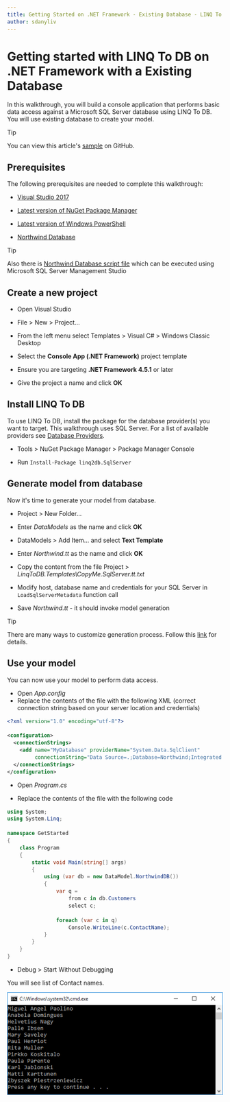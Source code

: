```yaml
---
title: Getting Started on .NET Framework - Existing Database - LINQ To DB
author: sdanyliv
---
```

# Getting started with LINQ To DB on .NET Framework with a Existing Database

In this walkthrough, you will build a console application that performs basic data access against a Microsoft SQL Server database using LINQ To DB. You will use existing database to create your model.

> [!TIP]  
> You can view this article's [sample](https://github.com/linq2db/examples/tree/master/SqlServer/GetStarted) on GitHub.

## Prerequisites

The following prerequisites are needed to complete this walkthrough:

* [Visual Studio 2017](https://www.visualstudio.com/downloads/)

* [Latest version of NuGet Package Manager](https://dist.nuget.org/index.html)

* [Latest version of Windows PowerShell](https://docs.microsoft.com/powershell/scripting/setup/installing-windows-powershell)

* [Northwind Database](https://docs.microsoft.com/en-us/dotnet/framework/data/adonet/sql/linq/downloading-sample-databases) 

> [!TIP]  
> Also there is [Northwind Database script file](https://github.com/linq2db/linq2db/blob/master/Data/northwind.sql.zip) which
can be executed using Microsoft SQL Server Management Studio

## Create a new project

* Open Visual Studio

* File > New > Project...

* From the left menu select Templates > Visual C# > Windows Classic Desktop

* Select the **Console App (.NET Framework)** project template

* Ensure you are targeting **.NET Framework 4.5.1** or later

* Give the project a name and click **OK**

## Install LINQ To DB

To use LINQ To DB, install the package for the database provider(s) you want to target. This walkthrough uses SQL Server. For a list of available providers see [Database Providers](/articles/general/databases.html).

* Tools > NuGet Package Manager > Package Manager Console

* Run `Install-Package linq2db.SqlServer`

## Generate model from database

Now it's time to generate your model from database.

* Project > New Folder...

* Enter *DataModels* as the name and click **OK**

* DataModels > Add Item...  and select **Text Template**

* Enter *Northwind.tt* as the name and click **OK**

* Copy the content from the file Project > *LinqToDB.Templates\CopyMe.SqlServer.tt.txt*

* Modify host, database name and credentials for your SQL Server in `LoadSqlServerMetadata` function call 

* Save *Northwind.tt* - it should invoke model generation

> [!TIP]  
> There are many ways to customize generation process. Follow this [link](/articles/Source/LinqToDB.Templates/README.html) for details.

## Use your model

You can now use your model to perform data access.

* Open *App.config*
* Replace the contents of the file with the following XML (correct connection string based on your server location and credentials)

<!-- [!code-xml[Config](https://github.com/linq2db/examples/blob/master/SqlServer/GetStarted/App.config)] -->
```xml
<?xml version="1.0" encoding="utf-8"?>

<configuration>
  <connectionStrings>
    <add name="MyDatabase" providerName="System.Data.SqlClient"
         connectionString="Data Source=.;Database=Northwind;Integrated Security=SSPI;" />
  </connectionStrings>
</configuration>
```

* Open *Program.cs*

* Replace the contents of the file with the following code

<!-- [!code-csharp[Main](https://github.com/linq2db/examples/blob/master/SqlServer/GetStarted/Program.cs)] -->
```csharp
using System;
using System.Linq;

namespace GetStarted
{
	class Program
	{
		static void Main(string[] args)
		{
			using (var db = new DataModel.NorthwindDB())
			{
				var q =
					from c in db.Customers
					select c;

				foreach (var c in q)
					Console.WriteLine(c.ContactName);
			}
		}
	}
}
```

* Debug > Start Without Debugging

You will see list of Contact names.

![image](_static/output-existing-db.png)
